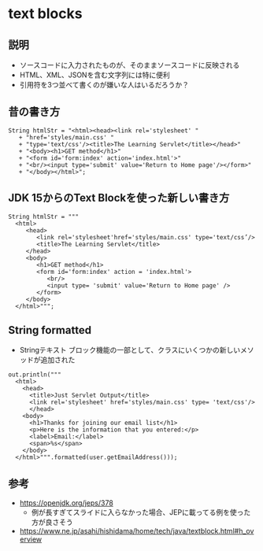 # text blocks

## 説明

- ソースコードに入力されたものが、そのままソースコードに反映される
- HTML、XML、JSONを含む文字列には特に便利
- 引用符を3つ並べて書くのが嫌いな人はいるだろうか？


## 昔の書き方

```
String htmlStr = "<html><head><link rel='stylesheet' "
   + "href='styles/main.css' "
   + "type='text/css'/><title>The Learning Servlet</title></head>"
   + "<body><h1>GET method</h1>"
   + "<form id='form:index' action='index.html'>"
   + "<br/><input type='submit' value='Return to Home page'/></form>"
   + "</body></html>";
```


## JDK 15からのText Blockを使った新しい書き方

```
String htmlStr = """
  <html>
     <head>
        <link rel='stylesheet'href='styles/main.css' type='text/css’/>
        <title>The Learning Servlet</title>
     </head>
     <body>
        <h1>GET method</h1>
        <form id='form:index' action = 'index.html'>
           <br/>
           <input type= 'submit' value='Return to Home page' />
        </form>
     </body>
  </html>""";
```


## String formatted
- Stringテキスト ブロック機能の一部として、クラスにいくつかの新しいメソッドが追加された

```
out.println("""
  <html>
    <head>
      <title>Just Servlet Output</title>
      <link rel='stylesheet' href='styles/main.css' type= 'text/css'/>
      </head>
    <body>
      <h1>Thanks for joining our email list</h1>
      <p>Here is the information that you entered:</p>
      <label>Email:</label>
      <span>%s</span>
    </body>
  </html>""".formatted(user.getEmailAddress()));
```


## 参考

- https://openjdk.org/jeps/378
    - 例が長すぎてスライドに入らなかった場合、JEPに載ってる例を使った方が良さそう
- https://www.ne.jp/asahi/hishidama/home/tech/java/textblock.html#h_overview

